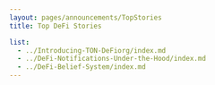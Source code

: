 ```yaml
---
layout: pages/announcements/TopStories
title: Top DeFi Stories

list:
  - ../Introducing-TON-DeFiorg/index.md
  - ../DeFi-Notifications-Under-the-Hood/index.md
  - ../DeFi-Belief-System/index.md
---
```

